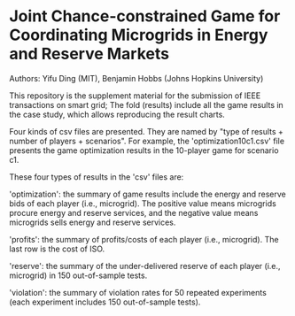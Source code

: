 # Joint Chance-constrained Game for Coordinating Microgrids in Energy and Reserve Markets

Authors: Yifu Ding (MIT), Benjamin Hobbs (Johns Hopkins University)


This repository is the supplement material for the submission of IEEE transactions on smart grid; The fold (results) include all the game results in the case study, which allows reproducing the result charts.


Four kinds of csv files are presented. They are named by "type of results + number of players + scenarios". For example, the 'optimization10c1.csv' file presents the game optimization results in the 10-player game for scenario c1. 

These four types of results in the 'csv' files are:

'optimization': the summary of game results include the energy and reserve bids of each player (i.e., microgrid). The positive value means microgrids procure energy and reserve services, and the negative value means microgrids sells energy and reserve services.

'profits': the summary of profits/costs of each player (i.e., microgrid). The last row is the cost of ISO.

'reserve': the summary of the under-delivered reserve of each player (i.e., microgrid) in 150 out-of-sample tests.

'violation': the summary of violation rates for 50 repeated experiments (each experiment includes 150 out-of-sample tests).





